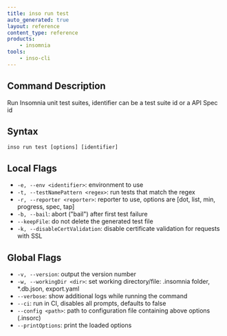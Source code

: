 ```yaml
---
title: inso run test
auto_generated: true
layout: reference
content_type: reference
products:
    - insomnia
tools:
    - inso-cli
---
```


## Command Description

Run Insomnia unit test suites, identifier can be a test suite id or a API Spec id

## Syntax

`inso run test [options] [identifier]`

## Local Flags

* `-e, --env <identifier>`: environment to use
* `-t, --testNamePattern <regex>`: run tests that match the regex
* `-r, --reporter <reporter>`: reporter to use, options are [dot, list, min, progress, spec, tap]
* `-b, --bail`: abort ("bail") after first test failure
* `--keepFile`: do not delete the generated test file
* `-k, --disableCertValidation`: disable certificate validation for requests with SSL

## Global Flags

* `-v, --version`: output the version number
* `-w, --workingDir <dir>`: set working directory/file: .insomnia folder, *.db.json, export.yaml
* `--verbose`: show additional logs while running the command
* `--ci`: run in CI, disables all prompts, defaults to false
* `--config <path>`: path to configuration file containing above options (.insorc)
* `--printOptions`: print the loaded options
